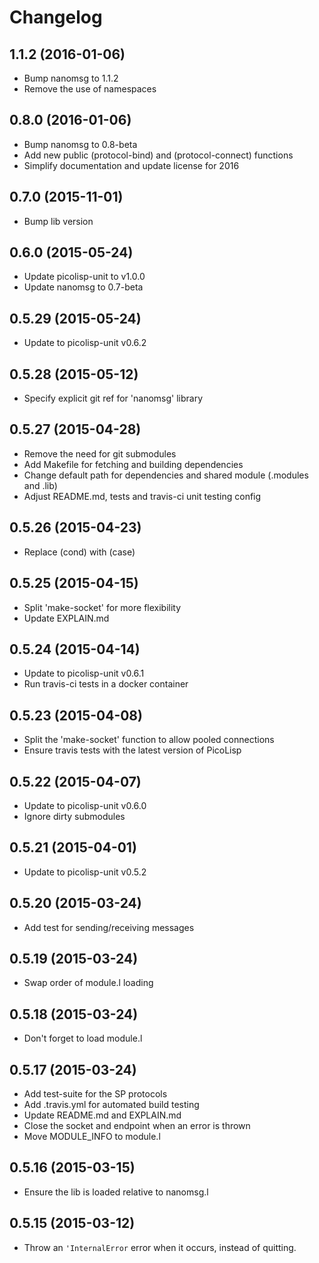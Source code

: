 # Changelog

## 1.1.2 (2016-01-06)

  * Bump nanomsg to 1.1.2
  * Remove the use of namespaces

## 0.8.0 (2016-01-06)

  * Bump nanomsg to 0.8-beta
  * Add new public (protocol-bind) and (protocol-connect) functions
  * Simplify documentation and update license for 2016

## 0.7.0 (2015-11-01)

  * Bump lib version

## 0.6.0 (2015-05-24)

  * Update picolisp-unit to v1.0.0
  * Update nanomsg to 0.7-beta

## 0.5.29 (2015-05-24)

  * Update to picolisp-unit v0.6.2

## 0.5.28 (2015-05-12)

  * Specify explicit git ref for 'nanomsg' library

## 0.5.27 (2015-04-28)

  * Remove the need for git submodules
  * Add Makefile for fetching and building dependencies
  * Change default path for dependencies and shared module (.modules and .lib)
  * Adjust README.md, tests and travis-ci unit testing config

## 0.5.26 (2015-04-23)

  * Replace (cond) with (case)

## 0.5.25 (2015-04-15)

  * Split 'make-socket' for more flexibility
  * Update EXPLAIN.md

## 0.5.24 (2015-04-14)

  * Update to picolisp-unit v0.6.1
  * Run travis-ci tests in a docker container

## 0.5.23 (2015-04-08)

  * Split the 'make-socket' function to allow pooled connections
  * Ensure travis tests with the latest version of PicoLisp

## 0.5.22 (2015-04-07)

  * Update to picolisp-unit v0.6.0
  * Ignore dirty submodules

## 0.5.21 (2015-04-01)

  * Update to picolisp-unit v0.5.2

## 0.5.20 (2015-03-24)

  * Add test for sending/receiving messages

## 0.5.19 (2015-03-24)

  * Swap order of module.l loading

## 0.5.18 (2015-03-24)

  * Don't forget to load module.l

## 0.5.17 (2015-03-24)

  * Add test-suite for the SP protocols
  * Add .travis.yml for automated build testing
  * Update README.md and EXPLAIN.md
  * Close the socket and endpoint when an error is thrown
  * Move MODULE_INFO to module.l

## 0.5.16 (2015-03-15)

  * Ensure the lib is loaded relative to nanomsg.l

## 0.5.15 (2015-03-12)

  * Throw an `'InternalError` error when it occurs, instead of quitting.
